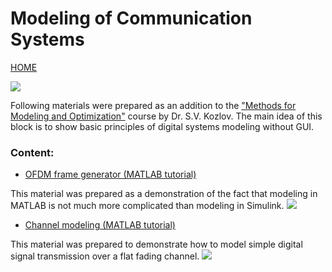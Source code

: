 # Modeling of Communication Systems

[HOME](https://github.com/kirlf/CSP/blob/master/README.md)

![](https://www.bcs.tu-darmstadt.de/media/bcs/slideshow_2018/WordCloud_gross.jpeg)

Following materials were prepared as an addition to the ["Methods for Modeling and Optimization"](http://e.kai.ru/%D0%B3%D0%B5%D1%80%D0%BC%D0%B0%D0%BD%D0%BE-%D1%80%D0%BE%D1%81%D1%81%D0%B8%D0%B9%D1%81%D0%BA%D0%B8%D0%B9-%D0%B8%D0%BD%D1%81%D1%82%D0%B8%D1%82%D1%83%D1%82-%D0%BD%D0%BE%D0%B2%D1%8B%D1%85-%D1%82%D0%B5/) course by Dr. S.V. Kozlov. The main idea of this block is to show basic principles of digital systems modeling without GUI. 

### Content:
   * [OFDM frame generator (MATLAB tutorial)](https://github.com/kirlf/CSP/blob/master/Different/OFDM/README.md)
    
This material was prepared as a demonstration of the fact that modeling in MATLAB is not much more complicated than modeling in Simulink.
![](https://raw.githubusercontent.com/kirlf/CSP/master/Different/assets/frame_gen.png)
   
   * [Channel modeling (MATLAB tutorial)](https://nbviewer.jupyter.org/gist/kirlf/4328eb389b3ddc9a0c350eaed468f870)
    
This material was prepared to demonstrate how to model simple digital signal transmission over a flat fading channel. 
![](https://raw.githubusercontent.com/kirlf/CSP/master/MIMO/assets/test-model.png)
